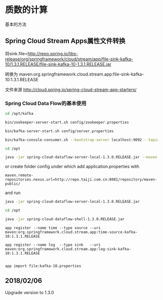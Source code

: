 # 质数的计算

基本的方法

## Spring Cloud Stream Apps属性文件转换


将sink.file=http://repo.spring.io/libs-release/org/springframework/cloud/stream/app/file-sink-kafka-10/1.3.1.RELEASE/file-sink-kafka-10-1.3.1.RELEASE.jar

转换为 maven:org.springframework.cloud.stream.app:file-sink-kafka-10:1.3.1.RELEASE

文件来源 http://cloud.spring.io/spring-cloud-stream-app-starters/


### Spring Cloud Data Flow的基本使用

```bash
cd /opt/kafka

bin/zookeeper-server-start.sh config/zookeeper.properties

bin/kafka-server-start.sh config/server.properties

bin/kafka-console-consumer.sh --bootstrap-server localhost:9092 --topic output --from-beginning

cd /opt

java -jar spring-cloud-dataflow-server-local-1.3.0.RELEASE.jar --maven.remote-repositories.nexus.url=http://repo.taiji.com.cn:8081/repository/maven-public/
```
or create folder config under which add application.properties with 

```properties
maven.remote-repositories.nexus.url=http://repo.taiji.com.cn:8081/repository/maven-public/
```
and run
```bash
java -jar spring-cloud-dataflow-server-local-1.3.0.RELEASE.jar

cd /opt

java -jar spring-cloud-dataflow-shell-1.3.0.RELEASE.jar
```
```
app register --name time --type source --uri maven:org.springframework.cloud.stream.app:time-source-kafka-10:1.3.1.RELEASE

app register --name log  --type sink   --uri maven:org.springframework.cloud.stream.app:log-sink-kafka-10:1.3.1.RELEASE


app import file:kafka-10.properties
```

## 2018/02/06
Upgrade version to 1.3.0